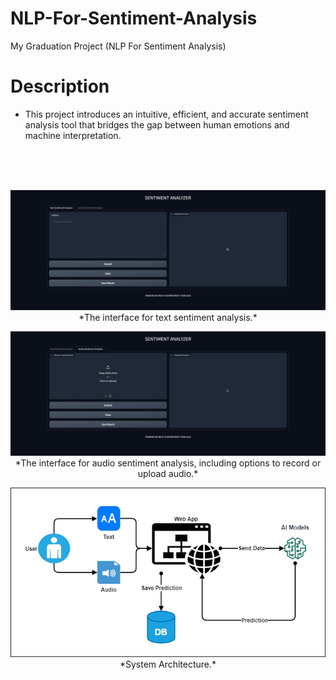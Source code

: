 # NLP-For-Sentiment-Analysis
My Graduation Project (NLP For Sentiment Analysis)

# Description

- This project introduces an intuitive, efficient, and accurate sentiment analysis tool that bridges the gap between human emotions and machine interpretation.
<br/>
<br/>
<br/>

<p align="center">
  <img src="https://github.com/AhmedAbozaid94/NLP-For-Sentiment-Analysis/blob/main/User%20Interface/Screenshot%202024-05-01%20232714.png" alt="Text Sentiment Analysis Interface">
  <br/>
  *The interface for text sentiment analysis.*
</p>

<p align="center">
  <img src="https://github.com/AhmedAbozaid94/NLP-For-Sentiment-Analysis/blob/main/User%20Interface/Screenshot%202024-05-01%20232730.png" alt="Audio Sentiment Analysis Interface">
  <br/>
  *The interface for audio sentiment analysis, including options to record or upload audio.*
</p>

<p align="center">
  <img src="https://github.com/AhmedAbozaid94/NLP-For-Sentiment-Analysis/blob/main/User%20Interface/New_System_arch.png" alt="System Architecture">
  <br/>
  *System Architecture.*
</p>
